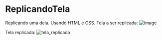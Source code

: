 # ReplicandoTela
Replicando uma dela. Usando HTML e CSS.
Tela a ser replicada:
![image](https://user-images.githubusercontent.com/49534874/142442001-c60cde1e-5d71-496e-83d7-67820b1d77dd.png)

Tela replicada:
![tela_replicada](https://user-images.githubusercontent.com/49534874/142442365-9f41b48f-0a40-4908-a413-9a0e97ecb106.png)

